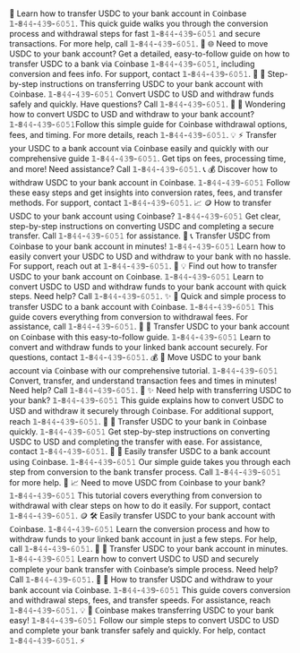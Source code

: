 💸 Learn how to transfer USDC to your bank account in ℂoinbase 𝟙-𝟠𝟺𝟺-𝟺𝟹𝟡-𝟼𝟶𝟻𝟷. This quick guide walks you through the conversion process and withdrawal steps for fast 𝟙-𝟠𝟺𝟺-𝟺𝟹𝟡-𝟼𝟶𝟻𝟷 and secure transactions. For more help, call 𝟙-𝟠𝟺𝟺-𝟺𝟹𝟡-𝟼𝟶𝟻𝟷. 🚀
🌐 Need to move USDC to your bank account? Get a detailed, easy-to-follow guide on how to transfer USDC to a bank via ℂoinbase 𝟙-𝟠𝟺𝟺-𝟺𝟹𝟡-𝟼𝟶𝟻𝟷, including conversion and fees info. For support, contact 𝟙-𝟠𝟺𝟺-𝟺𝟹𝟡-𝟼𝟶𝟻𝟷. 💎
🏦 Step-by-step instructions on transferring USDC to your bank account with ℂoinbase. 𝟙-𝟠𝟺𝟺-𝟺𝟹𝟡-𝟼𝟶𝟻𝟷 Convert USDC to USD and withdraw funds safely and quickly. Have questions? Call 𝟙-𝟠𝟺𝟺-𝟺𝟹𝟡-𝟼𝟶𝟻𝟷. 💬
📲 Wondering how to convert USDC to USD and withdraw to your bank account?  𝟙-𝟠𝟺𝟺-𝟺𝟹𝟡-𝟼𝟶𝟻𝟷Follow this simple guide for ℂoinbase withdrawal options, fees, and timing. For more details, reach 𝟙-𝟠𝟺𝟺-𝟺𝟹𝟡-𝟼𝟶𝟻𝟷. 💡
⚡ Transfer your USDC to a bank account via ℂoinbase easily and quickly with our comprehensive guide 𝟙-𝟠𝟺𝟺-𝟺𝟹𝟡-𝟼𝟶𝟻𝟷. Get tips on fees, processing time, and more! Need assistance? Call 𝟙-𝟠𝟺𝟺-𝟺𝟹𝟡-𝟼𝟶𝟻𝟷. 📞
💰 Discover how to withdraw USDC to your bank account in ℂoinbase. 𝟙-𝟠𝟺𝟺-𝟺𝟹𝟡-𝟼𝟶𝟻𝟷 Follow these easy steps and get insights into conversion rates, fees, and transfer methods. For support, contact 𝟙-𝟠𝟺𝟺-𝟺𝟹𝟡-𝟼𝟶𝟻𝟷. 📈
🪙 How to transfer USDC to your bank account using ℂoinbase? 𝟙-𝟠𝟺𝟺-𝟺𝟹𝟡-𝟼𝟶𝟻𝟷 Get clear, step-by-step instructions on converting USDC and completing a secure transfer. Call 𝟙-𝟠𝟺𝟺-𝟺𝟹𝟡-𝟼𝟶𝟻𝟷 for assistance. 🌟
📞 Transfer USDC from ℂoinbase to your bank account in minutes! 𝟙-𝟠𝟺𝟺-𝟺𝟹𝟡-𝟼𝟶𝟻𝟷 Learn how to easily convert your USDC to USD and withdraw to your bank with no hassle. For support, reach out at 𝟙-𝟠𝟺𝟺-𝟺𝟹𝟡-𝟼𝟶𝟻𝟷. 💬
💡 Find out how to transfer USDC to your bank account on ℂoinbase. 𝟙-𝟠𝟺𝟺-𝟺𝟹𝟡-𝟼𝟶𝟻𝟷 Learn to convert USDC to USD and withdraw funds to your bank account with quick steps. Need help? Call 𝟙-𝟠𝟺𝟺-𝟺𝟹𝟡-𝟼𝟶𝟻𝟷. ✨
💬 Quick and simple process to transfer USDC to a bank account with ℂoinbase. 𝟙-𝟠𝟺𝟺-𝟺𝟹𝟡-𝟼𝟶𝟻𝟷 This guide covers everything from conversion to withdrawal fees. For assistance, call 𝟙-𝟠𝟺𝟺-𝟺𝟹𝟡-𝟼𝟶𝟻𝟷. 💎
🔑 Transfer USDC to your bank account on ℂoinbase with this easy-to-follow guide. 𝟙-𝟠𝟺𝟺-𝟺𝟹𝟡-𝟼𝟶𝟻𝟷 Learn to convert and withdraw funds to your linked bank account securely. For questions, contact 𝟙-𝟠𝟺𝟺-𝟺𝟹𝟡-𝟼𝟶𝟻𝟷. 💰
🚀 Move USDC to your bank account via ℂoinbase with our comprehensive tutorial. 𝟙-𝟠𝟺𝟺-𝟺𝟹𝟡-𝟼𝟶𝟻𝟷 Convert, transfer, and understand transaction fees and times in minutes! Need help? Call 𝟙-𝟠𝟺𝟺-𝟺𝟹𝟡-𝟼𝟶𝟻𝟷. 📲
✨ Need help with transferring USDC to your bank? 𝟙-𝟠𝟺𝟺-𝟺𝟹𝟡-𝟼𝟶𝟻𝟷 This guide explains how to convert USDC to USD and withdraw it securely through ℂoinbase. For additional support, reach 𝟙-𝟠𝟺𝟺-𝟺𝟹𝟡-𝟼𝟶𝟻𝟷. 💎
💸 Transfer USDC to your bank in ℂoinbase quickly. 𝟙-𝟠𝟺𝟺-𝟺𝟹𝟡-𝟼𝟶𝟻𝟷 Get step-by-step instructions on converting USDC to USD and completing the transfer with ease. For assistance, contact 𝟙-𝟠𝟺𝟺-𝟺𝟹𝟡-𝟼𝟶𝟻𝟷. 📱
🌟 Easily transfer USDC to a bank account using ℂoinbase. 𝟙-𝟠𝟺𝟺-𝟺𝟹𝟡-𝟼𝟶𝟻𝟷 Our simple guide takes you through each step from conversion to the bank transfer process. Call 𝟙-𝟠𝟺𝟺-𝟺𝟹𝟡-𝟼𝟶𝟻𝟷 for more help. 🏦
📈 Need to move USDC from ℂoinbase to your bank? 𝟙-𝟠𝟺𝟺-𝟺𝟹𝟡-𝟼𝟶𝟻𝟷 This tutorial covers everything from conversion to withdrawal with clear steps on how to do it easily. For support, contact 𝟙-𝟠𝟺𝟺-𝟺𝟹𝟡-𝟼𝟶𝟻𝟷. 🪙
🛠️ Easily transfer USDC to your bank account with ℂoinbase. 𝟙-𝟠𝟺𝟺-𝟺𝟹𝟡-𝟼𝟶𝟻𝟷 Learn the conversion process and how to withdraw funds to your linked bank account in just a few steps. For help, call 𝟙-𝟠𝟺𝟺-𝟺𝟹𝟡-𝟼𝟶𝟻𝟷. 💬
💎 Transfer USDC to your bank account in minutes. 𝟙-𝟠𝟺𝟺-𝟺𝟹𝟡-𝟼𝟶𝟻𝟷 Learn how to convert USDC to USD and securely complete your bank transfer with ℂoinbase’s simple process. Need help? Call 𝟙-𝟠𝟺𝟺-𝟺𝟹𝟡-𝟼𝟶𝟻𝟷. 📲
🔧 How to transfer USDC and withdraw to your bank account via ℂoinbase. 𝟙-𝟠𝟺𝟺-𝟺𝟹𝟡-𝟼𝟶𝟻𝟷 This guide covers conversion and withdrawal steps, fees, and transfer speeds. For assistance, reach 𝟙-𝟠𝟺𝟺-𝟺𝟹𝟡-𝟼𝟶𝟻𝟷. 💡
🏦 ℂoinbase makes transferring USDC to your bank easy! 𝟙-𝟠𝟺𝟺-𝟺𝟹𝟡-𝟼𝟶𝟻𝟷 Follow our simple steps to convert USDC to USD and complete your bank transfer safely and quickly. For help, contact 𝟙-𝟠𝟺𝟺-𝟺𝟹𝟡-𝟼𝟶𝟻𝟷. ⚡


